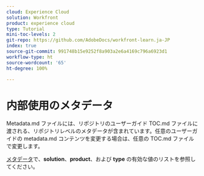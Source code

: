 ```yaml
---
cloud: Experience Cloud
solution: Workfront
product: experience cloud
type: Tutorial
mini-toc-levels: 2
git-repo: https://github.com/AdobeDocs/workfront-learn.ja-JP
index: true
source-git-commit: 991748b15e9252f8a903a2e6a4169c796a6923d1
workflow-type: ht
source-wordcount: '65'
ht-degree: 100%

---
```



# 内部使用のメタデータ

Metadata.md ファイルには、リポジトリのユーザーガイド TOC.md ファイルに渡される、リポジトリレベルのメタデータが含まれています。任意のユーザーガイドの metadata.md コンテンツを変更する場合は、任意の TOC.md ファイルで変更します。

[メタデータ](https://experienceleague.adobe.com/docs/authoring-guide-exl/using/editing/user-guide-setup/metadata.html?lang=ja)で、**solution**、**product**、および **type** の有効な値のリストを参照してください。
